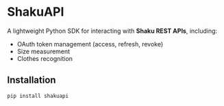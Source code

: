 # ShakuAPI

A lightweight Python SDK for interacting with **Shaku REST APIs**, including:

- OAuth token management (access, refresh, revoke)
- Size measurement
- Clothes recognition

## Installation
```bash
pip install shakuapi
